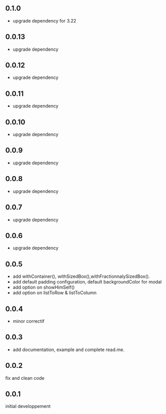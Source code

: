 ## 0.1.0
* upgrade dependency for 3.22

## 0.0.13
* upgrade dependency

## 0.0.12
* upgrade dependency

## 0.0.11
* upgrade dependency

## 0.0.10
* upgrade dependency

## 0.0.9
* upgrade dependency

## 0.0.8
* upgrade dependency

## 0.0.7
* upgrade dependency

## 0.0.6
* upgrade dependency

## 0.0.5
* add withContainer(), withSizedBox(),withFractionnalySizedBox().
* add default padding configuration, default backgroundColor for modal
* add option on showHimSelf()
* add option on listToRow & listToColumn

## 0.0.4
* minor correctif

## 0.0.3
* add documentation, example and complete read.me.

## 0.0.2
fix and clean code

## 0.0.1
initial developpement
